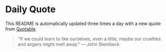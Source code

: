 # Daily Quote


This README is automatically updated three times a day with a new quote from [Quotable](https://github.com/lukePeavey/quotable).











































> "If we could learn to like ourselves, even a little, maybe our cruelties and angers might melt away."
> — John Steinbeck
